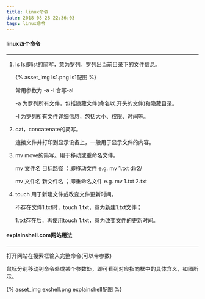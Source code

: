 ```yaml
---
title: linux命令
date: 2018-08-28 22:36:03
tags: linux命令
---
```






#### linux四个命令

***



1. ls ls即list的简写，意为罗列。罗列出当前目录下的文件信息。

   {% asset_img ls1.png ls1配图 %}

   常用参数为 -a -l  合写-al

   -a 为罗列所有文件，包括隐藏文件(命名以.开头的文件)和隐藏目录。

   -l 为罗列所有文件详细信息，包括大小、权限、时间等。

2. cat，concatenate的简写。

   连接文件并打印到显示设备上，一般用于显示文件的内容。

3. mv move的简写。用于移动或重命名文件。

   mv 文件名 目标路径 ；即移动文件  e.g. mv 1.txt dir2/

   mv 文件名 新文件名 ；即重命名文件  e.g. mv 1.txt 2.txt

4. touch 用于新建文件或改变文件更新时间。

   不存在文件1.txt时，touch 1.txt，意为新建1.txt文件；

   1.txt存在后，再使用touch 1.txt，意为改变文件的更新时间。



#### explainshell.com网站用法

***

打开网站在搜索框输入完整命令(可以带参数)

鼠标分别移动到命令处或某个参数处，即可看到对应指向框中的具体含义，如图所示。

{% asset_img exshell.png explainshell配图 %}

